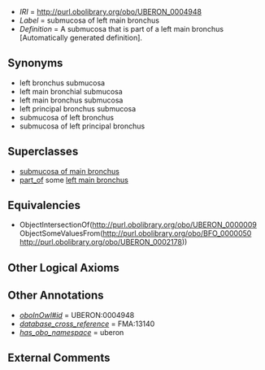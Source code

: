  * *IRI* = http://purl.obolibrary.org/obo/UBERON_0004948
 * *Label* = submucosa of left main bronchus
 * *Definition* = A submucosa that is part of a left main bronchus [Automatically generated definition].

## Synonyms

 * left bronchus submucosa
 * left main bronchial submucosa
 * left main bronchus submucosa
 * left principal bronchus submucosa
 * submucosa of left bronchus
 * submucosa of left principal bronchus

## Superclasses

 * [submucosa of main bronchus](../../UBERON/49/UBERON_0004949.md)
 * [part_of](../../BFO/50/BFO_0000050.md) some [left main bronchus](../../UBERON/78/UBERON_0002178.md)

## Equivalencies

 * ObjectIntersectionOf(<http://purl.obolibrary.org/obo/UBERON_0000009> ObjectSomeValuesFrom(<http://purl.obolibrary.org/obo/BFO_0000050> <http://purl.obolibrary.org/obo/UBERON_0002178>))

## Other Logical Axioms


## Other Annotations

 * *[oboInOwl#id](../../id/oboInOwl#id.md)* = UBERON:0004948
 * *[database_cross_reference](../../ef/oboInOwl#hasDbXref.md)* = FMA:13140
 * *[has_obo_namespace](../../ce/oboInOwl#hasOBONamespace.md)* = uberon

## External Comments

